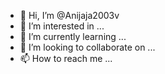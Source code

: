 - 👋 Hi, I’m @Anijaja2003v
- 👀 I’m interested in ...
- 🌱 I’m currently learning ...
- 💞️ I’m looking to collaborate on ...
- 📫 How to reach me ...

<!---
Anijaja2003v/Anijaja2003v is a ✨ special ✨ repository because its `README.md` (this file) appears on your GitHub profile.
You can click the Preview link to take a look at your changes.
--->
